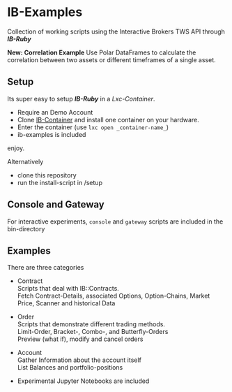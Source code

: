 # IB-Examples

Collection of working scripts using the Interactive Brokers TWS API through  **_IB-Ruby_** 


**New:  Correlation Example**
Use Polar DataFrames to calculate the correlation between two assets
or different timeframes of a single asset. 



## Setup

Its super easy to setup **_IB-Ruby_** in a _Lxc-Container_.

* Require an Demo Account
* Clone [IB-Container](https://github.com/ib-ruby/ib-container) and install one container on your hardware.
* Enter the container  (use `lxc open _container-name_`)
* ib-examples is included


enjoy.

Alternatively

* clone this repository
* run the install-script in /setup

## Console and Gateway

For interactive experiments, `console` and `gateway` scripts are included in the bin-directory


## Examples

There are three categories

* Contract  
  Scripts that deal with IB::Contracts.  
	Fetch Contract-Details, associated Options, Option-Chains, Market Price, Scanner and historical Data
* Order  
  Scripts that demonstrate different trading methods.  
	Limit-Order, Bracket-, Combo-,  and Butterfly-Orders  
	Preview (what if), modify and cancel orders
* Account  
  Gather Information about the account itself  
  List Balances and portfolio-positions

* Experimental Jupyter Notebooks are included

